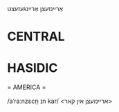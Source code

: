 אַרײַנזעצן
אַרײַנגעזעצט

CENTRAL
========

HASIDIC
=======
= AMERICA = 

/aˈraːnzɛcn̩ ɪn kar/ <אריינזעצן אין קאר>